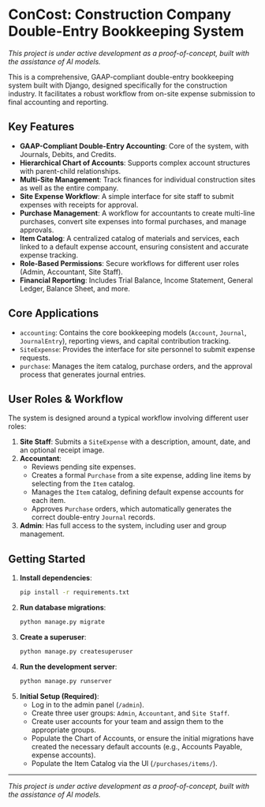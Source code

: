 # ConCost: Construction Company Double-Entry Bookkeeping System

*This project is under active development as a proof-of-concept, built with the assistance of AI models.*


This is a comprehensive, GAAP-compliant double-entry bookkeeping system built with Django, designed specifically for the construction industry. It facilitates a robust workflow from on-site expense submission to final accounting and reporting.

## Key Features

- **GAAP-Compliant Double-Entry Accounting**: Core of the system, with Journals, Debits, and Credits.
- **Hierarchical Chart of Accounts**: Supports complex account structures with parent-child relationships.
- **Multi-Site Management**: Track finances for individual construction sites as well as the entire company.
- **Site Expense Workflow**: A simple interface for site staff to submit expenses with receipts for approval.
- **Purchase Management**: A workflow for accountants to create multi-line purchases, convert site expenses into formal purchases, and manage approvals.
- **Item Catalog**: A centralized catalog of materials and services, each linked to a default expense account, ensuring consistent and accurate expense tracking.
- **Role-Based Permissions**: Secure workflows for different user roles (Admin, Accountant, Site Staff).
- **Financial Reporting**: Includes Trial Balance, Income Statement, General Ledger, Balance Sheet, and more.

## Core Applications

- `accounting`: Contains the core bookkeeping models (`Account`, `Journal`, `JournalEntry`), reporting views, and capital contribution tracking.
- `SiteExpense`: Provides the interface for site personnel to submit expense requests.
- `purchase`: Manages the item catalog, purchase orders, and the approval process that generates journal entries.

## User Roles & Workflow

The system is designed around a typical workflow involving different user roles:

1.  **Site Staff**: Submits a `SiteExpense` with a description, amount, date, and an optional receipt image.
2.  **Accountant**: 
    - Reviews pending site expenses.
    - Creates a formal `Purchase` from a site expense, adding line items by selecting from the `Item` catalog.
    - Manages the `Item` catalog, defining default expense accounts for each item.
    - Approves `Purchase` orders, which automatically generates the correct double-entry `Journal` records.
3.  **Admin**: Has full access to the system, including user and group management.

## Getting Started

1.  **Install dependencies**:
    ```bash
    pip install -r requirements.txt
    ```
2.  **Run database migrations**:
    ```bash
    python manage.py migrate
    ```
3.  **Create a superuser**:
    ```bash
    python manage.py createsuperuser
    ```
4.  **Run the development server**:
    ```bash
    python manage.py runserver
    ```
5.  **Initial Setup (Required)**:
    - Log in to the admin panel (`/admin`).
    - Create three user groups: `Admin`, `Accountant`, and `Site Staff`.
    - Create user accounts for your team and assign them to the appropriate groups.
    - Populate the Chart of Accounts, or ensure the initial migrations have created the necessary default accounts (e.g., Accounts Payable, expense accounts).
    - Populate the Item Catalog via the UI (`/purchases/items/`).

---
*This project is under active development as a proof-of-concept, built with the assistance of AI models.*
